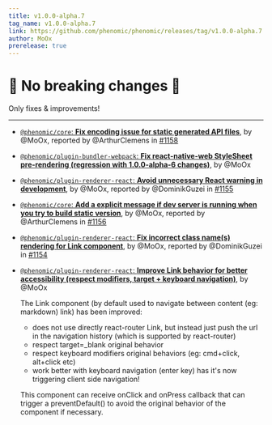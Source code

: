 ```yaml
---
title: v1.0.0-alpha.7
tag_name: v1.0.0-alpha.7
link: https://github.com/phenomic/phenomic/releases/tag/v1.0.0-alpha.7
author: MoOx
prerelease: true
---
```


# 🎉 No breaking changes 🎉

Only fixes & improvements!

---

* [`@phenomic/core`: **Fix encoding issue for static generated API files**](https://github.com/phenomic/phenomic/commit/058b20a6b674cd750c8e4ebdeb89dc669c8559f4),
  by @MoOx, reported by @ArthurClemens in
  [#1158](https://github.com/phenomic/phenomic/issues/1158)

* [`@phenomic/plugin-bundler-webpack`: **Fix react-native-web StyleSheet pre-rendering (regression with 1.0.0-alpha-6 changes)**](https://github.com/phenomic/phenomic/commit/aa3d06f605b20d2744e186e24f6371d5f2604d50),
  by @MoOx

* [`@phenomic/plugin-renderer-react`: **Avoid unnecessary React warning in development**](https://github.com/phenomic/phenomic/commit/0918b79370c066f0e4ff3577ee448f6356c92d45),
  by @MoOx, reported by @DominikGuzei in
  [#1155](https://github.com/phenomic/phenomic/issues/1155)

* [`@phenomic/core`: **Add a explicit message if dev server is running when you try to build static version**](https://github.com/phenomic/phenomic/commit/2a3f40e2cb95a8a92408eb9ac7be56cfee8116dc),
  by @MoOx, reported by @ArthurClemens in
  [#1156](https://github.com/phenomic/phenomic/issues/1156)

* [`@phenomic/plugin-renderer-react`: **Fix incorrect class name(s) rendering for Link component**](https://github.com/phenomic/phenomic/commit/50f9a62dbee06eabc631259d056f06e962db9c0e),
  by @MoOx, reported by @DominikGuzei in
  [#1154](https://github.com/phenomic/phenomic/issues/1154)

* [`@phenomic/plugin-renderer-react`: **Improve Link behavior for better accessibility (respect modifiers, target + keyboard navigation)**](https://github.com/phenomic/phenomic/commit/5b7422465c7755e51ef07bac1a53a6bcaf4610ab),
  by @MoOx

  The Link component (by default used to navigate between content (eg: markdown)
  link) has been improved:

  * does not use directly react-router Link, but instead just push the url in
    the navigation history (which is supported by react-router)
  * respect target=_blank original behavior
  * respect keyboard modifiers original behaviors (eg: cmd+click, alt+click etc)
  * work better with keyboard navigation (enter key) has it's now triggering
    client side navigation!

  This component can receive onClick and onPress callback that can trigger a
  preventDefault() to avoid the original behavior of the component if necessary.
